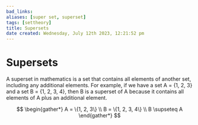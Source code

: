 ```yaml
---
bad_links: 
aliases: [super set, superset]
tags: [settheory]
title: Supersets
date created: Wednesday, July 12th 2023, 12:21:52 pm
---
```


# Supersets

A superset in mathematics is a set that contains all elements of another set, including any additional elements. For example, if we have a set A = {1, 2, 3} and a set B = {1, 2, 3, 4}, then B is a superset of A because it contains all elements of A plus an additional element.

$$
\begin{gather*} 
A = \{1, 2, 3\} \\
B = \{1, 2, 3, 4\} \\
B \supseteq A 
\end{gather*}
$$

